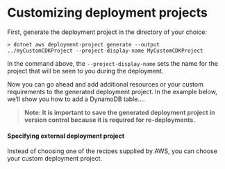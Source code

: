 # Customizing deployment projects

First, generate the deployment project in the directory of your choice:

    > dotnet aws deployment-project generate --output ../myCustomCDKProject --project-display-name MyCustomCDKProject

In the command above, the `--project-display-name` sets the name for the project that will be seen to you during the deployment.

Now you can go ahead and add additional resources or your custom requirements to the generated deployment project. In the example below, we’ll show you how to add a DynamoDB table....
<TODO add example here for DynamoDB>

   > **Note: It is important to save the generated deployment project in version control because it is required for re-deployments.**

#### Specifying external deployment project

Instead of choosing one of the recipes supplied by AWS, you can choose your custom deployment project.

<TODO>

